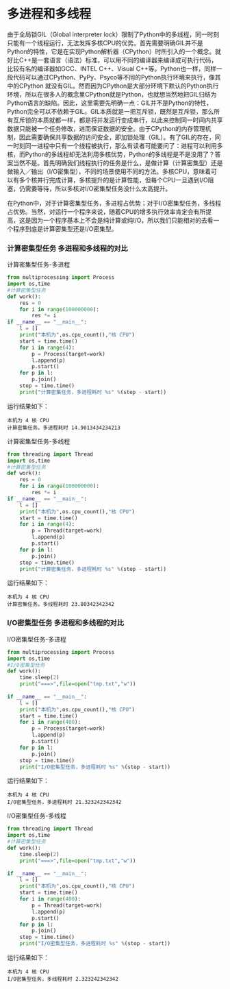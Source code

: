 # 多进程和多线程

由于全局锁GIL（Global interpreter lock）限制了Python中的多线程，同一时刻只能有一个线程运行，无法发挥多核CPU的优势。首先需要明确GIL并不是Python的特性，它是在实现Python解析器（CPython）时所引入的一个概念。就好比C++是一套语言（语法）标准，可以用不同的编译器来编译成可执行代码，比较有名的编译器如GCC、INTEL C++、Visual C++等。Python也一样，同样一段代码可以通过CPython、PyPy、Psyco等不同的Python执行环境来执行，像其中的CPython 就没有GIL。然而因为CPython是大部分环境下默认的Python执行环境，所以在很多人的概念里CPython就是Python，也就想当然地把GIL归结为Python语言的缺陷。因此，这里需要先明确一点：GIL并不是Python的特性，Python完全可以不依赖于GIL。GIL本质就是一把互斥锁，既然是互斥锁，那么所有互斥锁的本质就都一样，都是将并发运行变成串行，以此来控制同一时间内共享数据只能被一个任务修改，进而保证数据的安全。由于CPython的内存管理机制，因此需要确保共享数据的访问安全，即加锁处理（GIL）。有了GIL的存在，同一时刻同一进程中只有一个线程被执行，那么有读者可能要问了：进程可以利用多核，而Python的多线程却无法利用多核优势，Python的多线程是不是没用了？答案当然不是。首先明确我们线程执行的任务是什么，是做计算（计算密集型）还是做输入／输出（I/O密集型），不同的场景使用不同的方法。多核CPU，意味着可以有多个核并行完成计算，多核提升的是计算性能，但每个CPU一旦遇到I/O阻塞，仍需要等待，所以多核对I/O密集型任务没什么太高提升。

在Python中，对于计算密集型任务，多进程占优势；对于I/O密集型任务，多线程占优势。当然，对运行一个程序来说，随着CPU的增多执行效率肯定会有所提高，这是因为一个程序基本上不会是纯计算或纯I/O，所以我们只能相对的去看一个程序到底是计算密集型还是I/O密集型。

### 计算密集型任务  多进程和多线程的对比

计算密集型任务-多进程

```python
from multiprocessing import Process
import os,time
#计算密集型任务
def work():
	res = 0
	for i in range(100000000):
		res *= i
if __name__ == "__main__":
    l = []
    print("本机为",os.cpu_count(),"核 CPU")
    start = time.time()
    for i in range(4):
        p = Process(target=work)
        l.append(p)
        p.start()
    for p in l:
        p.join()
    stop = time.time()
    print("计算密集任务，多进程耗时 %s" %(stop - start))
```

运行结果如下：

```
本机为 4 核 CPU
计算密集任务，多进程耗时 14.9013434234213
```

计算密集型任务-多线程

```python
from threading import Thread
import os,time
#计算密集型任务
def work():
	res = 0
	for i in range(100000000):
		res *= i
if __name__ == "__main__":
    l = []
    print("本机为",os.cpu_count(),"核 CPU")
    start = time.time()
    for i in range(4):
        p = Thread(target=work)
        l.append(p)
        p.start()
    for p in l:
        p.join()
    stop = time.time()
    print("计算密集任务，多进程耗时 %s" %(stop - start))
```

运行结果如下：

```
本机为 4 核 CPU
计算密集任务，多线程耗时 23.80342342342
```



### I/O密集型任务  多进程和多线程的对比

I/O密集型任务-多进程

```python
from multiprocessing import Process
import os,time
#I/O密集型任务
def work():
	time.sleep(2)
	print("===>",file=open("tmp.txt","w"))
    
if __name__ == "__main__":
    l = []
    print("本机为",os.cpu_count(),"核 CPU")
    start = time.time()
    for i in range(400):
        p = Process(target=work)
        l.append(p)
        p.start()
    for p in l:
        p.join()
    stop = time.time()
    print("I/O密集型任务，多进程耗时 %s" %(stop - start))
```

运行结果如下：

```
本机为 4 核 CPU
I/O密集型任务，多进程耗时 21.323242342342
```

I/O密集型任务-多线程

```python
from threading import Thread
import os,time
#计算密集型任务
def work():
	time.sleep(2)
	print("===>",file=open("tmp.txt","w"))
    
if __name__ == "__main__":
    l = []
    print("本机为",os.cpu_count(),"核 CPU")
    start = time.time()
    for i in range(400):
        p = Thread(target=work)
        l.append(p)
        p.start()
    for p in l:
        p.join()
    stop = time.time()
    print("I/O密集型任务，多进程耗时 %s" %(stop - start))
```

运行结果如下：

```
本机为 4 核 CPU
I/O密集型任务，多线程耗时 2.323242342342
```

